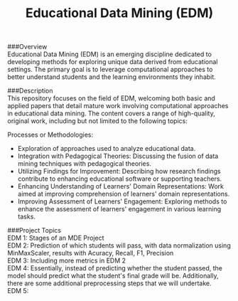<h1 align="center">Educational Data Mining (EDM) </h1></br>


###Overview<br/>
Educational Data Mining (EDM) is an emerging discipline dedicated to developing methods for exploring unique data derived from educational settings. The primary goal is to leverage computational approaches to better understand students and the learning environments they inhabit.

###Description<br/>
This repository focuses on the field of EDM, welcoming both basic and applied papers that detail mature work involving computational approaches in educational data mining. The content covers a range of high-quality, original work, including but not limited to the following topics:<br/>

Processes or Methodologies: <br/>
- Exploration of approaches used to analyze educational data.<br/>
- Integration with Pedagogical Theories: Discussing the fusion of data mining techniques with pedagogical theories.<br/>
- Utilizing Findings for Improvement: Describing how research findings contribute to enhancing educational software or supporting teachers.<br/>
- Enhancing Understanding of Learners' Domain Representations: Work aimed at improving comprehension of learners' domain representations.<br/>
- Improving Assessment of Learners' Engagement: Exploring methods to enhance the assessment of learners' engagement in various learning tasks.<br/>

###Project Topics<br/>
EDM 1: Stages of an MDE Project<br/>
EDM 2: Prediction of which students will pass, with data normalization using MinMaxScaler, results with Acuracy, Recall, F1, Precision<br/>
EDM 3: Including more metrics in EDM 2<br/> 
EDM 4:  Essentially, instead of predicting whether the student passed, the model should predict what the student's final grade will be. Additionally, there are some additional preprocessing steps that we will undertake.<br/>
EDM 5:<br/>
